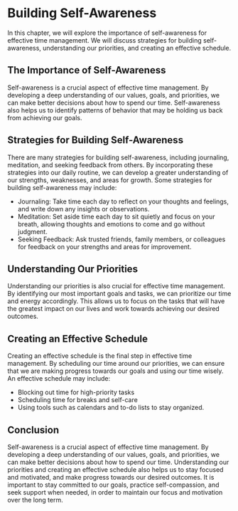 Building Self-Awareness
===================================================

In this chapter, we will explore the importance of self-awareness for effective time management. We will discuss strategies for building self-awareness, understanding our priorities, and creating an effective schedule.

The Importance of Self-Awareness
--------------------------------

Self-awareness is a crucial aspect of effective time management. By developing a deep understanding of our values, goals, and priorities, we can make better decisions about how to spend our time. Self-awareness also helps us to identify patterns of behavior that may be holding us back from achieving our goals.

Strategies for Building Self-Awareness
--------------------------------------

There are many strategies for building self-awareness, including journaling, meditation, and seeking feedback from others. By incorporating these strategies into our daily routine, we can develop a greater understanding of our strengths, weaknesses, and areas for growth. Some strategies for building self-awareness may include:

* Journaling: Take time each day to reflect on your thoughts and feelings, and write down any insights or observations.
* Meditation: Set aside time each day to sit quietly and focus on your breath, allowing thoughts and emotions to come and go without judgment.
* Seeking Feedback: Ask trusted friends, family members, or colleagues for feedback on your strengths and areas for improvement.

Understanding Our Priorities
----------------------------

Understanding our priorities is also crucial for effective time management. By identifying our most important goals and tasks, we can prioritize our time and energy accordingly. This allows us to focus on the tasks that will have the greatest impact on our lives and work towards achieving our desired outcomes.

Creating an Effective Schedule
------------------------------

Creating an effective schedule is the final step in effective time management. By scheduling our time around our priorities, we can ensure that we are making progress towards our goals and using our time wisely. An effective schedule may include:

* Blocking out time for high-priority tasks
* Scheduling time for breaks and self-care
* Using tools such as calendars and to-do lists to stay organized.

Conclusion
----------

Self-awareness is a crucial aspect of effective time management. By developing a deep understanding of our values, goals, and priorities, we can make better decisions about how to spend our time. Understanding our priorities and creating an effective schedule also helps us to stay focused and motivated, and make progress towards our desired outcomes. It is important to stay committed to our goals, practice self-compassion, and seek support when needed, in order to maintain our focus and motivation over the long term.
